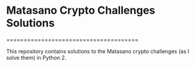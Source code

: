 # Matasano Crypto Challenges Solutions
======================================

This repository contains solutions to the Matasano crypto challenges (as I solve them) in Python 2.